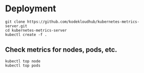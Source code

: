 # Deployment
```
git clone https://github.com/kodekloudhub/kubernetes-metrics-server.git
cd kubernetes-metrics-server
kubectl create -f .
```
## Check metrics for nodes, pods, etc.
```
kubectl top node
kubectl top pods
```